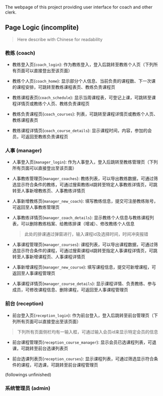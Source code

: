 The webpage of this project providing user interface for coach and other clerk.

## Page Logic (incomplite)

> Here describe with Chinese for readability

### 教练 (coach)

- 教练登入页(`coach_login`): 作为教练登入，登入后跳转至教练个人页（下列所有页面可以直接登出至该页面）

- 教练个人页(`coach_home`): 显示部分个人信息、当前负责的课程数、下一次课的课程安排，可跳转至教练课程表页、教练负责课程页

- 教练课程表页(`coach_schedule`): 显示当周课程表，可登记上课，可跳转至课程详情页或教练个人页、教练负责课程页

- 教练负责课程页(`coach_courses`): 列表，可跳转至课程详情页或教练个人页、教练课程表页

- 教练课程详情页(`coach_course_details`): 显示课程时间，内容，参加的会员，可返回至教练负责课程页

### 人事 (manager)

- 人事登入页(`manager_login`): 作为人事登入，登入后跳转至教练管理页（下列所有页面可以直接登出至该页面）

- 人事教练管理页(`manager_coaches`): 教练列表，可以导出教练数据，可通过筛选显示符合条件的教练，可通过搜索教练id跳转至特定人事教练详情页，可跳转至人事新增教练页、人事教练详情页

- 人事新增教练页(`manager_new_coach`): 填写教练信息，提交可注册教练账号，可返回至人事教练管理页

- 人事教练详情页(`manager_coach_details`): 显示教练个人信息与教练课程列表，可以删除教练档案、给教练排课（增减）、修改教练个人信息
  > 此处的排课通过弹窗进行，输入课程id及选择时间，时间冲突报错

- 人事课程管理页(`manager_courses`): 课程列表，可以导出课程数据，可通过筛选显示符合条件的课程，可通过搜索课程id跳转至指定人事课程详情页，可跳转至人事新增课程页、人事课程详情页

- 人事新增课程页(`manager_new_course`): 填写课程信息，提交可新增课程，可返回至人事课程管理页

- 人事课程详情页(`manager_course_details`): 显示课程详情、负责教练、参与成员，可修改课程信息、删除课程，可返回至人事课程管理页

### 前台 (reception)

- 前台登入页(`reception_login`): 作为前台登入，登入后跳转至前台管理页（下列所有页面可以直接登出至该页面）

> 下列所有页面侧栏均有一输入框，可通过输入会员id来显示特定会员的信息

- 前台课程管理页(`reception_course_manager`): 显示会员已选课程列表，可退课，可跳转至前台选课列表页

- 前台选课列表页(`reception_courses`): 显示课程列表，可通过筛选显示符合条件的课程，可选课，可跳转至前台课程管理页

(followings unfinished)

### 系统管理员 (admin)